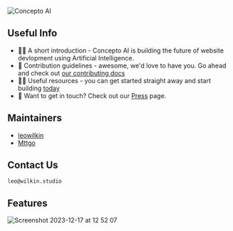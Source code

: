 ![Concepto AI](https://github.com/Concepto-AI/.github/assets/64415791/02401255-11ce-44ed-bba3-d7594aa0ae81)

## Useful Info

- 🙋‍♀️ A short introduction - Concepto AI is building the future of website devlopment using Artificial Intelligence.
- 🌈 Contribution guidelines - awesome, we'd love to have you. Go ahead and check out [our contributing docs](https://concepto-docs.vercel.app/about/contributing/)
- 👩‍💻 Useful resources - you can get started straight away and start building [today](https://concepto-docs.vercel.app/about/contributing/)
- 📧 Want to get in touch? Check out our [Press](https://concepto-docs.vercel.app/about/press/) page.

## Maintainers
- [leowilkin](https://github.com/leowilkin)
- [Mttgo](https://github.com/Mttgo)

## Contact Us

`leo@wilkin.studio`

## Features
![Screenshot 2023-12-17 at 12 52 07](https://github.com/Concepto-AI/.github/assets/64415791/afcace6e-68c8-494d-ae08-19320b60f7fd)

